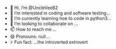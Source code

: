 - 👋 Hi, I’m @UncleVee82
- 👀 I’m interested in coding and software testing...
- 🌱 I’m currently learning hoe to code in python3...
- 💞️ I’m looking to collaborate on ...
- 📫 How to reach me ...
- 😄 Pronouns: null...
- ⚡ Fun fact: ...the introverted extrovert 

<!---
UncleVee82/UncleVee82 is a ✨ special ✨ repository because its `README.md` (this file) appears on your GitHub profile.
You can click the Preview link to take a look at your changes.
--->

